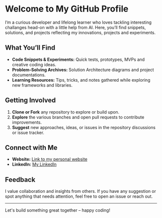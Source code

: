 # Welcome to My GitHub Profile

I’m a curious developer and lifelong learner who loves tackling interesting challanges head-on with a little help from AI. Here, you’ll find snippets, solutions, and projects reflecting my innovations, projects and experiments.

## What You’ll Find

- **Code Snippets & Experiments:** Quick tests, prototypes, MVPs and creative coding ideas.
- **Problem-Solving Archives:** Solution Architecture diagrams and project documentations.
- **Learning Resources:** Tips, tricks, and notes gathered while exploring new frameworks and libraries.

## Getting Involved

1. **Clone or Fork** any repository to explore or build upon.
2. **Explore** the various branches and open pull requests to contribute improvements.
3. **Suggest** new approaches, ideas, or issues in the repository discussions or issue tracker.

## Connect with Me

- **Website:** [Link to my personal website](https://www.bennwokoye.com)
- **LinkedIn:** [My LinkedIn](https://www.linkedin.com/in/benjaminnwokoye)

## Feedback

I value collaboration and insights from others. If you have any suggestion or spot anything that needs attention, feel free to open an issue or reach out.

---

Let's build something great together – happy coding!
